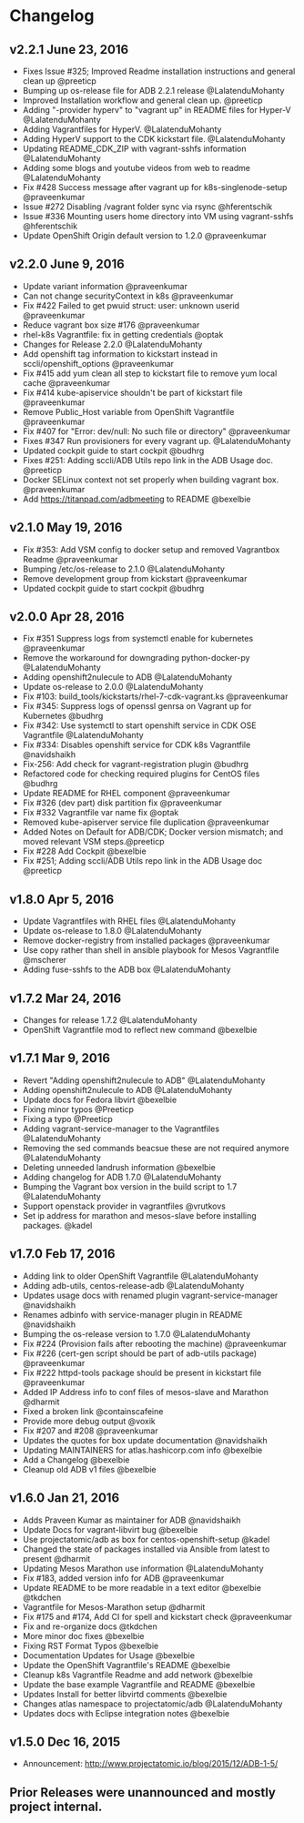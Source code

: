 # Changelog

## v2.2.1 June 23, 2016
- Fixes Issue #325; Improved Readme installation instructions and general clean up @preeticp
- Bumping up os-release file for ADB 2.2.1 release @LalatenduMohanty
- Improved Installation workflow and general clean up. @preeticp
- Adding "-provider hyperv" to "vagrant up" in README files for Hyper-V @LalatenduMohanty
- Adding Vagrantfiles for HyperV. @LalatenduMohanty
- Adding HyperV support to the CDK kickstart file. @LalatenduMohanty
- Updating README_CDK_ZIP with vagrant-sshfs information @LalatenduMohanty
- Adding some blogs and youtube videos from web to readme @LalatenduMohanty
- Fix #428 Success message after vagrant up for k8s-singlenode-setup  @praveenkumar
- Issue #272 Disabling /vagrant folder sync via rsync @hferentschik
- Issue #336 Mounting users home directory into VM using vagrant-sshfs @hferentschik
- Update OpenShift Origin default version to 1.2.0  @praveenkumar

## v2.2.0 June 9, 2016
- Update variant information @praveenkumar
- Can not change securityContext in k8s @praveenkumar
- Fix #422 Failed to get pwuid struct: user: unknown userid @praveenkumar
- Reduce vagrant box size #176 @praveenkumar
- rhel-k8s Vagrantfile: fix in getting credentials @optak
- Changes for Release 2.2.0 @LalatenduMohanty
- Add openshift tag information to kickstart instead in sccli/openshift_options @praveenkumar
- Fix #415 add yum clean all step to kickstart file to remove yum local cache @praveenkumar
- Fix #414 kube-apiservice shouldn't be part of kickstart file @praveenkumar
- Remove Public_Host variable from OpenShift Vagrantfile @praveenkumar
- Fix #407 for "Error: dev/null: No such file or directory" @praveenkumar
- Fixes #347 Run provisioners for every vagrant up. @LalatenduMohanty
- Updated cockpit guide to start cockpit @budhrg
- Fixes #251: Adding sccli/ADB Utils repo link in the ADB Usage doc. @preeticp
- Docker SELinux context not set properly when building vagrant box.  @praveenkumar
- Add https://titanpad.com/adbmeeting to README @bexelbie

## v2.1.0 May 19, 2016
- Fix #353: Add VSM config to docker setup and removed Vagrantbox Readme @praveenkumar
- Bumping /etc/os-release to 2.1.0 @LalatenduMohanty
- Remove development group from kickstart @praveenkumar
- Updated cockpit guide to start cockpit @budhrg

## v2.0.0 Apr 28, 2016
- Fix #351 Suppress logs from systemctl enable for kubernetes @praveenkumar
- Remove the workaround for downgrading python-docker-py @LalatenduMohanty
- Adding openshift2nulecule to ADB @LalatenduMohanty
- Update os-release to 2.0.0 @LalatenduMohanty
- Fix #103: build_tools/kickstarts/rhel-7-cdk-vagrant.ks @praveenkumar
- Fix #345: Suppress logs of openssl genrsa on Vagrant up for Kubernetes @budhrg
- Fix #342: Use systemctl to start openshift service in CDK OSE Vagrantfile @LalatenduMohanty
- Fix #334: Disables openshift service for CDK k8s Vagrantfile @navidshaikh
- Fix-256: Add check for vagrant-registration plugin @budhrg
- Refactored code for checking required plugins for CentOS files @budhrg
- Update README for RHEL component @praveenkumar
- Fix #326 (dev part) disk partition fix @praveenkumar
- Fix #332 Vagrantfile var name fix @optak
- Removed kube-apiserver service file duplication @praveenkumar
- Added Notes on Default for ADB/CDK; Docker version mismatch; and moved relevant VSM steps.@preeticp
- Fix #228 Add Cockpit @bexelbie
- Fix #251; Adding sccli/ADB Utils repo link in the ADB Usage doc @preeticp

## v1.8.0 Apr 5, 2016
- Update Vagrantfiles with RHEL files @LalatenduMohanty
- Update os-release to 1.8.0 @LalatenduMohanty
- Remove docker-registry from installed packages @praveenkumar
- Use copy rather than shell in ansible playbook for Mesos Vagrantfile @mscherer
- Adding fuse-sshfs to the ADB box @LalatenduMohanty

## v1.7.2 Mar 24, 2016
- Changes for release 1.7.2 @LalatenduMohanty
- OpenShift Vagrantfile mod to reflect new command @bexelbie

## v1.7.1 Mar 9, 2016
- Revert "Adding openshift2nulecule to ADB" @LalatenduMohanty
- Adding openshift2nulecule to ADB @LalatenduMohanty
- Update docs for Fedora libvirt @bexelbie
- Fixing minor typos @Preeticp
- Fixing a typo @Preeticp
- Adding vagrant-service-manager to the Vagrantfiles @LalatenduMohanty
- Removing the sed commands beacsue these are not required anymore @LalatenduMohanty
- Deleting unneeded landrush information @bexelbie
- Adding changelog for ADB 1.7.0 @LalatenduMohanty
- Bumping the Vagrant box version in the build script to 1.7 @LalatenduMohanty
- Support openstack provider in vagrantfiles @vrutkovs
- Set ip address for marathon and mesos-slave before installing packages. @kadel

## v1.7.0 Feb 17, 2016

- Adding link to older OpenShift Vagrantfile   @LalatenduMohanty
- Adding adb-utils, centos-release-adb    @LalatenduMohanty
- Updates usage docs with renamed plugin vagrant-service-manager   @navidshaikh
- Renames adbinfo with service-manager plugin in README    @navidshaikh
- Bumping the os-release version to 1.7.0  @LalatenduMohanty
- Fix #224 (Provision fails after rebooting the machine)  @praveenkumar
- Fix #226 (cert-gen script should be part of adb-utils package)  @praveenkumar
- Fix #222 httpd-tools package should be present in kickstart file  @praveenkumar
- Added IP Address info to conf files of mesos-slave and Marathon @dharmit
- Fixed a broken link   @containscafeine
- Provide more debug output  @voxik
- Fix #207 and #208    @praveenkumar
- Updates the quotes for box update documentation  @navidshaikh
- Updating MAINTAINERS for atlas.hashicorp.com info   @bexelbie
- Add a Changelog   @bexelbie
- Cleanup old ADB v1 files   @bexelbie

## v1.6.0 Jan 21, 2016


- Adds Praveen Kumar as maintainer for ADB @navidshaikh
- Update Docs for vagrant-libvirt bug @bexelbie
- Use projectatomic/adb as box for centos-openshift-setup @kadel
- Changed the state of packages installed via Ansible from latest to present @dharmit
- Updating Mesos Marathon use information @LalatenduMohanty
- Fix #183, added version info for ADB @praveenkumar
- Update README to be more readable in a text editor @bexelbie @tkdchen
- Vagrantfile for Mesos-Marathon setup @dharmit
- Fix #175 and #174, Add CI for spell and kickstart check @praveenkumar
- Fix and re-organize docs @tkdchen
- More minor doc fixes @bexelbie
- Fixing RST Format Typos @bexelbie
- Documentation Updates for Usage @bexelbie
- Update the OpenShift Vagrantfile's README @bexelbie
- Cleanup k8s Vagrantfile Readme and add network @bexelbie
- Update the base example Vagrantfile and README @bexelbie
- Updates Install for better libvirtd comments @bexelbie
- Changes atlas namespace to projectatomic/adb @LalatenduMohanty
- Updates docs with Eclipse integration notes @bexelbie

## v1.5.0 Dec 16, 2015

- Announcement: http://www.projectatomic.io/blog/2015/12/ADB-1-5/

## Prior Releases were unannounced and mostly project internal.
